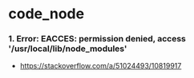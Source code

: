 # code_node

### 1. Error: EACCES: permission denied, access '/usr/local/lib/node_modules'
- https://stackoverflow.com/a/51024493/10819917
